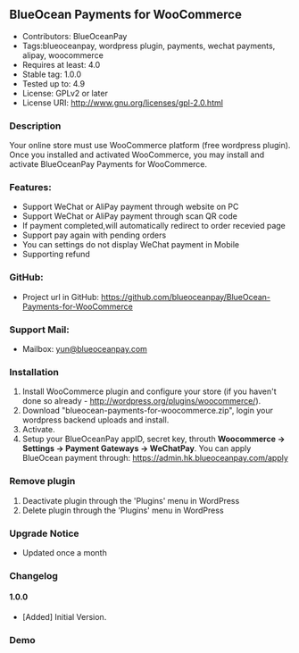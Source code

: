 ## BlueOcean Payments for WooCommerce

* Contributors: BlueOceanPay
* Tags:blueoceanpay, wordpress plugin, payments, wechat payments, alipay, woocommerce
* Requires at least: 4.0
* Stable tag: 1.0.0
* Tested up to: 4.9
* License: GPLv2 or later
* License URI: http://www.gnu.org/licenses/gpl-2.0.html


### Description
Your online store must use WooCommerce platform (free wordpress plugin).
Once you installed and activated WooCommerce, you may install and activate BlueOceanPay Payments for WooCommerce.

### Features:
* Support WeChat or AliPay payment through website on PC
* Support WeChat or AliPay payment through scan QR code
* If payment completed,will automatically redirect to order recevied page
* Support pay again with pending orders
* You can settings do not display WeChat payment in Mobile
* Supporting refund

### GitHub:
* Project url in GitHub: https://github.com/blueoceanpay/BlueOcean-Payments-for-WooCommerce

### Support Mail:
* Mailbox: yun@blueoceanpay.com

### Installation
1.  Install WooCommerce plugin and configure your store (if you haven't done so already - http://wordpress.org/plugins/woocommerce/).
2.  Download "blueocean-payments-for-woocommerce.zip", login your wordpress backend uploads and install.
3.  Activate.
4. Setup your BlueOceanPay appID, secret key, throuth <strong>Woocommerce -> Settings -> Payment Gateways -> WeChatPay</strong>.
   You can apply BlueOcean payment through: https://admin.hk.blueoceanpay.com/apply

### Remove plugin
1. Deactivate plugin through the 'Plugins' menu in WordPress
2. Delete plugin through the 'Plugins' menu in WordPress

### Upgrade Notice
* Updated once a month

### Changelog

#### 1.0.0
* [Added] Initial Version.

### Demo



